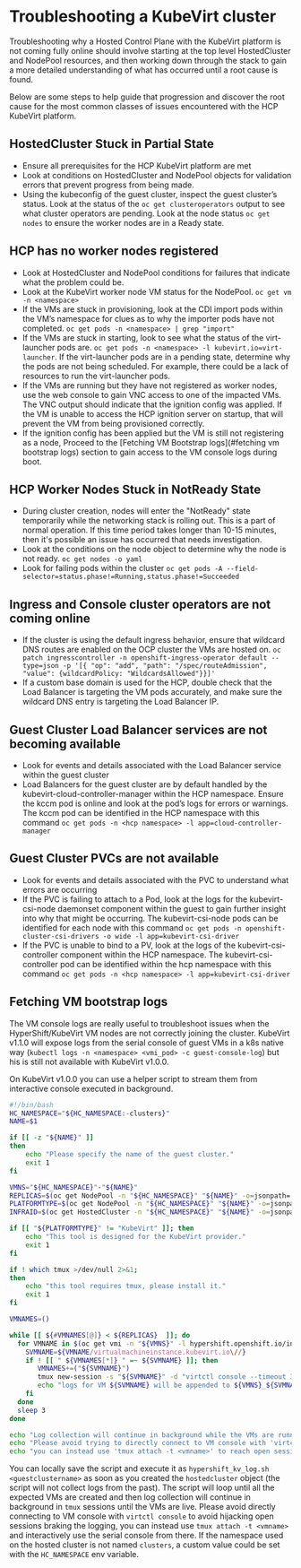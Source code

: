 # Troubleshooting a KubeVirt cluster

Troubleshooting why a Hosted Control Plane with the KubeVirt platform is not
coming fully online should involve starting at the top level HostedCluster
and NodePool resources, and then working down through the stack to gain
a more detailed understanding of what has occurred until a root cause is
found.

Below are some steps to help guide that progression and discover the root
cause for the most common classes of issues encountered with the HCP
KubeVirt platform.

## HostedCluster Stuck in Partial State

* Ensure all prerequisites for the HCP KubeVirt platform are met
* Look at conditions on HostedCluster and NodePool objects for validation errors that prevent progress from being made.
* Using the kubeconfig of the guest cluster, inspect the guest cluster’s status. Look at the status of the `oc get clusteroperators` output to see what cluster operators are pending. Look at the node status `oc get nodes` to ensure the worker nodes are in a Ready state.

## HCP has no worker nodes registered

* Look at HostedCluster and NodePool conditions for failures that indicate what the problem could be.
* Look at the KubeVirt worker node VM status for the NodePool. `oc get vm -n <namespace>`
* If the VMs are stuck in provisioning, look at the CDI import pods within the VM’s namespace for clues as to why the importer pods have not completed. `oc get pods -n <namespace> | grep "import"`
* If the VMs are stuck in starting, look to see what the status of the virt-launcher pods are. `oc get pods -n <namespace> -l kubevirt.io=virt-launcher`. If the virt-launcher pods are in a pending state, determine why the pods are not being scheduled. For example, there could be a lack of resources to run the virt-launcher pods.
* If the VMs are running but they have not registered as worker nodes, use the web console to gain VNC access to one of the impacted VMs. The VNC output should indicate that the ignition config was applied. If the VM is unable to access the HCP ignition server on startup, that will prevent the VM from being provisioned correctly.
* If the ignition config has been applied but the VM is still not registering as a node, Proceed to the [Fetching VM Bootstrap logs](#fetching vm bootstrap logs) section to gain access to the VM console logs during boot.

## HCP Worker Nodes Stuck in NotReady State

* During cluster creation, nodes will enter the "NotReady" state temporarily while the networking stack is rolling out. This is a part of normal operation. If this time period takes longer than 10-15 minutes, then it's possible an issue has occurred that needs investigation.
* Look at the conditions on the node object to determine why the node is not ready. `oc get nodes -o yaml`
* Look for failing pods within the cluster `oc get pods -A --field-selector=status.phase!=Running,status.phase!=Succeeded`

## Ingress and Console cluster operators are not coming online

* If the cluster is using the default ingress behavior, ensure that wildcard DNS routes are enabled on the OCP cluster the VMs are hosted on. `oc patch ingresscontroller -n openshift-ingress-operator default --type=json -p '[{ "op": "add", "path": "/spec/routeAdmission", "value": {wildcardPolicy: "WildcardsAllowed"}}]'`
* If a custom base domain is used for the HCP, double check that the Load Balancer is targeting the VM pods accurately, and make sure the wildcard DNS entry is targeting the Load Balancer IP.

## Guest Cluster Load Balancer services are not becoming available

* Look for events and details associated with the Load Balancer service within the guest cluster
* Load Balancers for the guest cluster are by default handled by the kubevirt-cloud-controller-manager within the HCP namespace. Ensure the kccm pod is online and look at the pod’s logs for errors or warnings. The kccm pod can be identified in the HCP namespace with this command `oc get pods -n <hcp namespace> -l app=cloud-controller-manager`

## Guest Cluster PVCs are not available

* Look for events and details associated with the PVC to understand what errors are occurring
* If the PVC is failing to attach to a Pod, look at the logs for the kubevirt-csi-node daemonset component within the guest to gain further insight into why that might be occurring. The kubevirt-csi-node pods can be identified for each node with this command `oc get pods -n openshift-cluster-csi-drivers -o wide -l app=kubevirt-csi-driver`
* If the PVC is unable to bind to a PV, look at the logs of the kubevirt-csi-controller component within the HCP namespace. The kubevirt-csi-controller pod can be identified within the hcp namespace with this command `oc get pods -n <hcp namespace> -l app=kubevirt-csi-driver`

## Fetching VM bootstrap logs

The VM console logs are really useful to troubleshoot issues when the HyperShift/KubeVirt VM nodes are not correctly joining the cluster.
KubeVirt v1.1.0 will expose logs from the serial console of guest VMs in a k8s native way (`kubectl logs -n <namespace> <vmi_pod> -c guest-console-log`) but his is still not available with KubeVirt v1.0.0.

On KubeVirt v1.0.0 you can use a helper script to stream them from interactive console executed in background.

```bash
#!/bin/bash
HC_NAMESPACE="${HC_NAMESPACE:-clusters}"
NAME=$1

if [[ -z "${NAME}" ]]
then
    echo "Please specify the name of the guest cluster."
    exit 1
fi

VMNS="${HC_NAMESPACE}"-"${NAME}"
REPLICAS=$(oc get NodePool -n "${HC_NAMESPACE}" "${NAME}" -o=jsonpath='{.spec.replicas}')
PLATFORMTYPE=$(oc get NodePool -n "${HC_NAMESPACE}" "${NAME}" -o=jsonpath='{.spec.platform.type}')
INFRAID=$(oc get HostedCluster -n "${HC_NAMESPACE}" "${NAME}" -o=jsonpath='{.spec.infraID}')

if [[ "${PLATFORMTYPE}" != "KubeVirt" ]]; then
    echo "This tool is designed for the KubeVirt provider."
    exit 1
fi

if ! which tmux >/dev/null 2>&1;
then
    echo "this tool requires tmux, please install it."
    exit 1
fi

VMNAMES=()

while [[ ${#VMNAMES[@]} < ${REPLICAS}  ]]; do
  for VMNAME in $(oc get vmi -n "${VMNS}" -l hypershift.openshift.io/infra-id="${INFRAID}" -o name 2>/dev/null); do
    SVMNAME=${VMNAME/virtualmachineinstance.kubevirt.io\//}
    if ! [[ " ${VMNAMES[*]} " =~ ${SVMNAME} ]]; then
	   VMNAMES+=("${SVMNAME}")
	   tmux new-session -s "${SVMNAME}" -d "virtctl console --timeout 30 -n ${VMNS} ${SVMNAME} | tee -a ${VMNS}_${SVMNAME}.log"
	   echo "logs for VM ${SVMNAME} will be appended to ${VMNS}_${SVMNAME}.log"
    fi
  done
  sleep 3
done

echo "Log collection will continue in background while the VMs are running."
echo "Please avoid trying to directly connect to VM console with 'virtctl console' to avoid hijacking open sessions:"
echo "you can instead use 'tmux attach -t <vmname>' to reach open session, this will not break file logging."
```

You can locally save the script and execute it as `hypershift_kv_log.sh <guestclustername>` as soon as you created the `hostedcluster` object (the script will not collect logs from the past).
The script will loop until all the expected VMs are created and then log collection will continue in background in `tmux` sessions until the VMs are live.
Please avoid directly connecting to VM console with `virtctl console` to avoid hijacking open sessions braking the logging, you can instead use `tmux attach -t <vmname>` and interactively use the serial console from there.
If the namespace used on the hosted cluster is not named `clusters`, a custom value could be set with the `HC_NAMESPACE` env variable.
